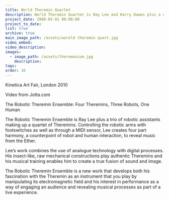 ```yaml
---
title: World Theremin Quartet
description: World Theremin Quartet is Ray Lee and Harry Dawes plus a duo of robotic assistants making up a quartet of Theremins.
project_date: 2008-05-01 00:00:00
project_to_date:
list: true
archive: true
main_image_path: /assets/woreld theremin quart.jpg
video_embed:
video_description:
images:
  - image_path: /assets/theremonium.jpg
    description:
tags:
order: 16
---
```



Kinetica Art Fair, London 2010

Video from Jotta.com

The Robotic Theremin Ensemble: Four Theremins, Three Robots, One Human

The Robotic Theremin Ensemble is Ray Lee plus a trio of robotic assistants making up a quartet of Theremins. Controlling the robotic arms with footswitches as well as through a MIDI sensor, Lee creates four part harmony, a counterpoint of robot and human interaction, to reveal music from the Ether.

Lee’s work combines the use of analogue technology with digital processes. His insect-like, raw mechanical constructions play authentic Theremins and his musical training enables him to create a true fusion of sound and image.

The Robotic Theremin Ensemble is a new work that develops both his fascination with the Theremin as an instrument that you play by manipulating its electromagnetic field and his interest in performance as a way of engaging an audience and revealing musical processes as part of a live experience.